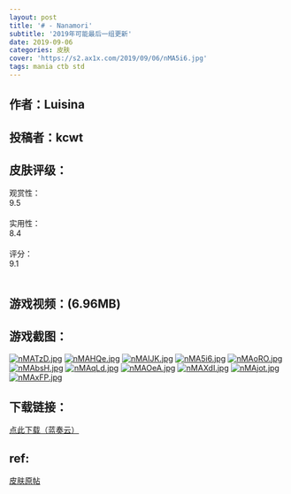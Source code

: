 ```yaml
---
layout: post
title: '# - Nanamori'
subtitle: '2019年可能最后一组更新'
date: 2019-09-06
categories: 皮肤
cover: 'https://s2.ax1x.com/2019/09/06/nMA5i6.jpg'
tags: mania ctb std
---
```


## 作者：Luisina

## 投稿者：kcwt

## 皮肤评级：

<section class="progress-b">
    <div>观赏性：
    </div>
<div class="progress" style="height: 35px;">
    <div class="progress-bar progress-bar-success progress-bar-striped active" style="width:95%;"> 
        <div class="progress-value">9.5</div> 
    </div>
</div>
</section>
<section class="progress-b">
    <div>实用性：
    </div>
<div class="progress" style="height: 35px;">
    <div class="progress-bar progress-bar-success progress-bar-striped active" style="width:84%;"> 
        <div class="progress-value">8.4</div> 
    </div>
</div>
</section>
<section class="progress-b">
    <div>评分：
    </div>
<div class="progress" style="height: 35px;">
    <div class="progress-bar progress-bar-success progress-bar-striped active" style="width:91%;"> 
        <div class="progress-value">9.1</div> 
    </div>
</div>
</section>

## 游戏视频：(6.96MB)

<div id="dplayer" width="100%" height="100%"></div>
<script src="../../../assets/js/DPlayer.min.js"></script>
<script>
const dp = new DPlayer({
    container: document.getElementById('dplayer'),
    screenshot: false,
    video: {
        url: 'https://soloopooo.gitee.io/video/Nanamori.mp4',
        pic: '',
        thumbnails: '../../../thumb/Nanamori.mp4.jpg',
    }
    // subtitle: {
    //     url: 'webvtt.vtt'
    // },
    // danmaku: {
    //     id: 'demo',
    //     api: 'https://api.prprpr.me/dplayer/'
    // }
});
</script>


## 游戏截图：

[![nMATzD.jpg](https://s2.ax1x.com/2019/09/06/nMATzD.jpg)](https://imgchr.com/i/nMATzD)
[![nMAHQe.jpg](https://s2.ax1x.com/2019/09/06/nMAHQe.jpg)](https://imgchr.com/i/nMAHQe)
[![nMAIJK.jpg](https://s2.ax1x.com/2019/09/06/nMAIJK.jpg)](https://imgchr.com/i/nMAIJK)
[![nMA5i6.jpg](https://s2.ax1x.com/2019/09/06/nMA5i6.jpg)](https://imgchr.com/i/nMA5i6)
[![nMAoRO.jpg](https://s2.ax1x.com/2019/09/06/nMAoRO.jpg)](https://imgchr.com/i/nMAoRO)
[![nMAbsH.jpg](https://s2.ax1x.com/2019/09/06/nMAbsH.jpg)](https://imgchr.com/i/nMAbsH)
[![nMAqLd.jpg](https://s2.ax1x.com/2019/09/06/nMAqLd.jpg)](https://imgchr.com/i/nMAqLd)
[![nMAOeA.jpg](https://s2.ax1x.com/2019/09/06/nMAOeA.jpg)](https://imgchr.com/i/nMAOeA)
[![nMAXdI.jpg](https://s2.ax1x.com/2019/09/06/nMAXdI.jpg)](https://imgchr.com/i/nMAXdI)
[![nMAjot.jpg](https://s2.ax1x.com/2019/09/06/nMAjot.jpg)](https://imgchr.com/i/nMAjot)
[![nMAxFP.jpg](https://s2.ax1x.com/2019/09/06/nMAxFP.jpg)](https://imgchr.com/i/nMAxFP)


## 下载链接：

[点此下载（蓝奏云）](https://www.lanzous.com/i61ve8f)

## ref:

[皮肤原帖](https://osu.ppy.sh/community/forums/topics/948438)
